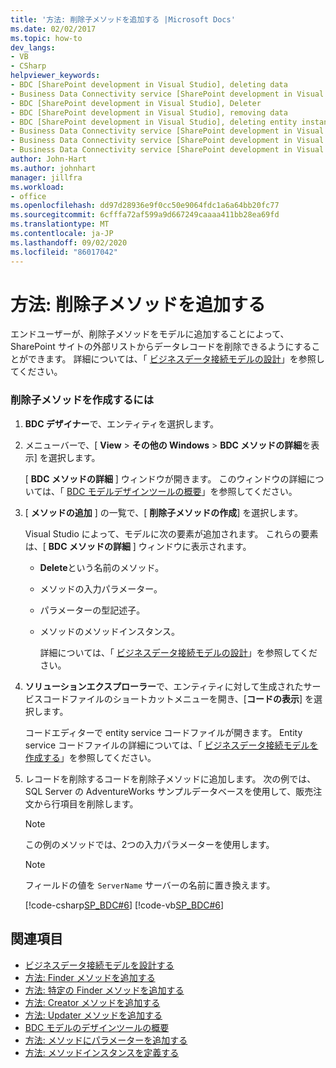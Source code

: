 ```yaml
---
title: '方法: 削除子メソッドを追加する |Microsoft Docs'
ms.date: 02/02/2017
ms.topic: how-to
dev_langs:
- VB
- CSharp
helpviewer_keywords:
- BDC [SharePoint development in Visual Studio], deleting data
- Business Data Connectivity service [SharePoint development in Visual Studio], Deleter
- BDC [SharePoint development in Visual Studio], Deleter
- BDC [SharePoint development in Visual Studio], removing data
- BDC [SharePoint development in Visual Studio], deleting entity instances
- Business Data Connectivity service [SharePoint development in Visual Studio], deleting entity instances
- Business Data Connectivity service [SharePoint development in Visual Studio], deleting data
- Business Data Connectivity service [SharePoint development in Visual Studio], removing data
author: John-Hart
ms.author: johnhart
manager: jillfra
ms.workload:
- office
ms.openlocfilehash: dd97d28936e9f0cc50e9064fdc1a6a64bb20fc77
ms.sourcegitcommit: 6cfffa72af599a9d667249caaaa411bb28ea69fd
ms.translationtype: MT
ms.contentlocale: ja-JP
ms.lasthandoff: 09/02/2020
ms.locfileid: "86017042"
---
```

# <a name="how-to-add-a-deleter-method"></a>方法: 削除子メソッドを追加する
  エンドユーザーが、削除子メソッドをモデルに追加することによって、SharePoint サイトの外部リストからデータレコードを削除できるようにすることができます。 詳細については、「 [ビジネスデータ接続モデルの設計](../sharepoint/designing-a-business-data-connectivity-model.md)」を参照してください。

### <a name="to-create-a-deleter-method"></a>削除子メソッドを作成するには

1. **BDC デザイナー**で、エンティティを選択します。

2. メニューバーで、[ **View**  >  **その他の Windows**  >  **BDC メソッドの詳細**を表示] を選択します。

    [ **BDC メソッドの詳細** ] ウィンドウが開きます。 このウィンドウの詳細については、「 [BDC モデルデザインツールの概要](../sharepoint/bdc-model-design-tools-overview.md)」を参照してください。

3. [ **メソッドの追加** ] の一覧で、[ **削除子メソッドの作成**] を選択します。

    Visual Studio によって、モデルに次の要素が追加されます。 これらの要素は、[ **BDC メソッドの詳細** ] ウィンドウに表示されます。

   - **Delete**という名前のメソッド。

   - メソッドの入力パラメーター。

   - パラメーターの型記述子。

   - メソッドのメソッドインスタンス。

     詳細については、「 [ビジネスデータ接続モデルの設計](../sharepoint/designing-a-business-data-connectivity-model.md)」を参照してください。

4. **ソリューションエクスプローラー**で、エンティティに対して生成されたサービスコードファイルのショートカットメニューを開き、[**コードの表示**] を選択します。

    コードエディターで entity service コードファイルが開きます。 Entity service コードファイルの詳細については、「 [ビジネスデータ接続モデルを作成する](../sharepoint/creating-a-business-data-connectivity-model.md)」を参照してください。

5. レコードを削除するコードを削除子メソッドに追加します。 次の例では、SQL Server の AdventureWorks サンプルデータベースを使用して、販売注文から行項目を削除します。

   > [!NOTE]
   > この例のメソッドでは、2つの入力パラメーターを使用します。

   > [!NOTE]
   > フィールドの値を `ServerName` サーバーの名前に置き換えます。

    [!code-csharp[SP_BDC#6](../sharepoint/codesnippet/CSharp/SP_BDC/bdcmodel1/salesorderdetailservice.cs#6)]
    [!code-vb[SP_BDC#6](../sharepoint/codesnippet/VisualBasic/sp_bdc/bdcmodel1/salesorderdetailservice.vb#6)]

## <a name="see-also"></a>関連項目
- [ビジネスデータ接続モデルを設計する](../sharepoint/designing-a-business-data-connectivity-model.md)
- [方法: Finder メソッドを追加する](../sharepoint/how-to-add-a-finder-method.md)
- [方法: 特定の Finder メソッドを追加する](../sharepoint/how-to-add-a-specific-finder-method.md)
- [方法: Creator メソッドを追加する](../sharepoint/how-to-add-a-creator-method.md)
- [方法: Updater メソッドを追加する](../sharepoint/how-to-add-an-updater-method.md)
- [BDC モデルのデザインツールの概要](../sharepoint/bdc-model-design-tools-overview.md)
- [方法: メソッドにパラメーターを追加する](../sharepoint/how-to-add-a-parameter-to-a-method.md)
- [方法: メソッドインスタンスを定義する](../sharepoint/how-to-define-a-method-instance.md)
